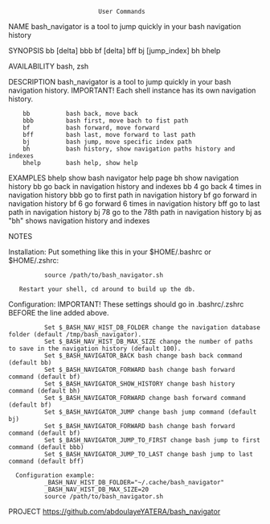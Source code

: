 
                             User Commands                            

NAME
       bash_navigator is a tool to jump quickly in your bash navigation history

SYNOPSIS
        bb [delta]
        bbb 
        bf [delta]
        bff
        bj [jump_index]
        bh 
        bhelp

AVAILABILITY
       bash, zsh

DESCRIPTION
       bash_navigator is a tool to jump quickly in your bash navigation history. 
       IMPORTANT! Each shell instance has its own navigation history.
        
        bb          bash back, move back 
        bbb         bash first, move bach to fist path 
        bf          bash forward, move forward 
        bff         bash last, move forward to last path 
        bj          bash jump, move specific index path 
        bh          bash history, show navigation paths history and indexes
        bhelp       bash help, show help 

EXAMPLES
        bhelp       show bash navigator help page
        bh          show navigation history
        bb          go back in navigation history and indexes
        bb 4        go back 4 times in navigation history
        bbb         go to first path in navigation history
        bf          go forward in navigation history
        bf 6        go forward 6 times in navigation history
        bff         go to last path in navigation history
        bj 78       go to the 78th path in navigation history
        bj          as "bh" shows navigation history and indexes
        
NOTES
  
   Installation:
       Put something like this in your $HOME/.bashrc or $HOME/.zshrc:

              source /path/to/bash_navigator.sh

       Restart your shell, cd around to build up the db.

   Configuration:
              IMPORTANT! These  settings  should  go  in  .bashrc/.zshrc BEFORE the line added above.

              Set $_BASH_NAV_HIST_DB_FOLDER change the navigation database folder (default /tmp/bash_navigator).
              Set $_BASH_NAV_HIST_DB_MAX_SIZE change the number of paths to save in the navigation history (default 100).
              Set $_BASH_NAVIGATOR_BACK bash change bash back command (default bb) 
              Set $_BASH_NAVIGATOR_FORWARD bash change bash forward command (default bf) 
              Set $_BASH_NAVIGATOR_SHOW_HISTORY change bash history command (default bh) 
              Set $_BASH_NAVIGATOR_FORWARD change bash forward command (default bf) 
              Set $_BASH_NAVIGATOR_JUMP change bash jump command (default bj) 
              Set $_BASH_NAVIGATOR_FORWARD bash change bash forward command (default bf) 
              Set $_BASH_NAVIGATOR_JUMP_TO_FIRST change bash jump to first command (default bbb) 
              Set $_BASH_NAVIGATOR_JUMP_TO_LAST change bash jump to last command (default bff) 

      Configuration example:
              _BASH_NAV_HIST_DB_FOLDER="~/.cache/bash_navigator"
              _BASH_NAV_HIST_DB_MAX_SIZE=20
              source /path/to/bash_navigator.sh
            
  
PROJECT
      https://github.com/abdoulayeYATERA/bash_navigator

